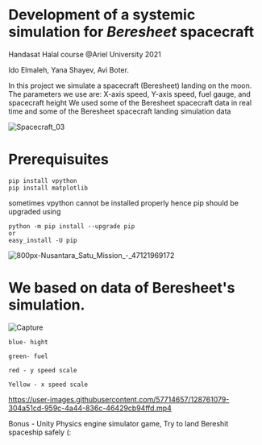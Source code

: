 # Development of a systemic simulation for ***Beresheet*** spacecraft

Handasat Halal course @Ariel University 2021

Ido Elmaleh, Yana Shayev, Avi Boter.

In this project we simulate a spacecraft (Beresheet) landing on the moon.
  The parameters we use are:
X-axis speed, Y-axis speed, fuel gauge, and spacecraft height
We used some of the Beresheet spacecraft data in real time and some of the Beresheet spacecraft landing simulation data

![Spacecraft_03](https://user-images.githubusercontent.com/57714657/128746782-f8759eae-3f03-42a0-8a35-144fb0b280d4.jpg)
# Prerequisuites 
```
pip install vpython
pip install matplotlib
```

sometimes vpython cannot be installed properly hence pip should be upgraded using
```
python -m pip install --upgrade pip
or
easy_install -U pip
```
![800px-Nusantara_Satu_Mission_-_47121969172](https://user-images.githubusercontent.com/57714657/128746814-2630e968-6d58-40cb-bc56-308f6f0892df.jpg)

# We based on data of Beresheet's simulation.

![Capture](https://user-images.githubusercontent.com/57714657/128760018-2f9b7ca7-3dc4-4f22-a274-1e519f53dd29.PNG)
```
blue- hight

green- fuel

red - y speed scale

Yellow - x speed scale

```
https://user-images.githubusercontent.com/57714657/128761079-304a51cd-959c-4a44-836c-46429cb94ffd.mp4


Bonus - Unity Physics engine simulator game,
Try to land Bereshit spaceship safely (:

